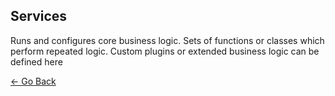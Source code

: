 ## Services
Runs and configures core business logic. Sets of functions or classes which perform repeated logic. Custom plugins or extended business logic can be defined here

[&larr; Go Back](../README.md)